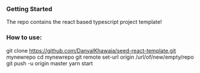 ### Getting Started
The repo contains the react based typescript project template!

### How to use:
git clone https://github.com/DanyalKhawaja/seed-react-template.git mynewrepo
cd mynewrepo
git remote set-url origin /url/of/new/empty/repo
git push -u origin master
yarn start
